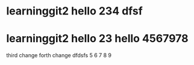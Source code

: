 # learninggit2 hello 234 dfsf
# learninggit2 hello 23 hello 4567978
third change
forth change
dfdsfs
5
6
7
8
9
